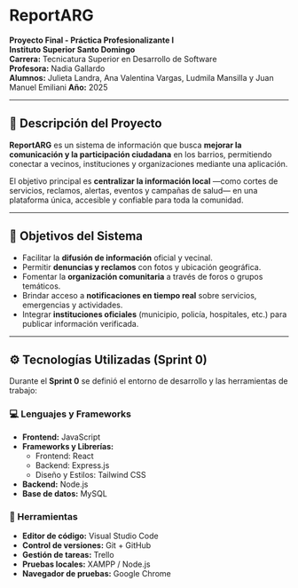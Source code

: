 # ReportARG

**Proyecto Final - Práctica Profesionalizante I**  
**Instituto Superior Santo Domingo**  
**Carrera:** Tecnicatura Superior en Desarrollo de Software  
**Profesora:** Nadia Gallardo  
**Alumnos:** Julieta Landra, Ana Valentina Vargas, Ludmila Mansilla y Juan Manuel Emiliani 
**Año:** 2025

---

## 📘 Descripción del Proyecto

**ReportARG** es un sistema de información que busca **mejorar la comunicación y la participación ciudadana** en los barrios, permitiendo conectar a vecinos, instituciones y organizaciones mediante una aplicación.

El objetivo principal es **centralizar la información local** —como cortes de servicios, reclamos, alertas, eventos y campañas de salud— en una plataforma única, accesible y confiable para toda la comunidad.

---

## 🎯 Objetivos del Sistema

- Facilitar la **difusión de información** oficial y vecinal.  
- Permitir **denuncias y reclamos** con fotos y ubicación geográfica.  
- Fomentar la **organización comunitaria** a través de foros o grupos temáticos.  
- Brindar acceso a **notificaciones en tiempo real** sobre servicios, emergencias y actividades.  
- Integrar **instituciones oficiales** (municipio, policía, hospitales, etc.) para publicar información verificada.

---

## ⚙️ Tecnologías Utilizadas (Sprint 0)

Durante el **Sprint 0** se definió el entorno de desarrollo y las herramientas de trabajo:

### 💻 Lenguajes y Frameworks
- **Frontend:** JavaScript  
- **Frameworks y Librerías:** 
  - Frontend: React 
  - Backend: Express.js 
  - Diseño y Estilos: Tailwind CSS   
- **Backend:** Node.js  
- **Base de datos:** MySQL 

### 🧰 Herramientas
- **Editor de código:** Visual Studio Code  
- **Control de versiones:** Git + GitHub  
- **Gestión de tareas:** Trello  
- **Pruebas locales:** XAMPP / Node.js  
- **Navegador de pruebas:** Google Chrome  


